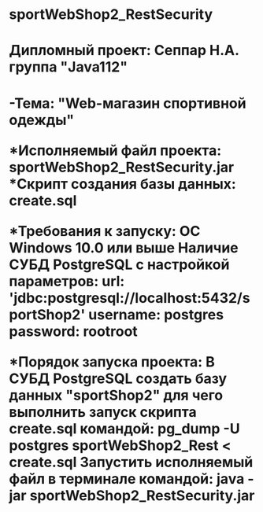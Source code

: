 # sportWebShop2_RestSecurity
<h1>Дипломный проект: Сеппар Н.А. группа "Java112"<h1>
-Тема: "Web-магазин спортивной одежды"

*Исполняемый файл проекта: sportWebShop2_RestSecurity.jar
*Скрипт создания базы данных: create.sql

*Требования к запуску:
OC Windows 10.0 или выше
Наличие СУБД PostgreSQL с настройкой параметров:
url: 'jdbc:postgresql://localhost:5432/sportShop2'
username: postgres
password: rootroot

*Порядок запуска проекта:
В СУБД PostgreSQL создать базу данных "sportShop2" для чего выполнить запуск скрипта create.sql командой:
pg_dump -U postgres sportWebShop2_Rest < create.sql
Запустить исполняемый файл в терминале командой: java -jar sportWebShop2_RestSecurity.jar
